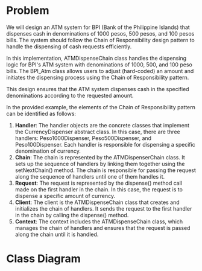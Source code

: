 # Problem

We will design an ATM system for BPI (Bank of the Philippine Islands) that dispenses cash in denominations of 1000 pesos, 500 pesos, and 100 pesos bills. The system should follow the Chain of Responsibility design pattern to handle the dispensing of cash requests efficiently.

In this implementation, ATMDispenseChain class handles the dispensing logic for BPI's ATM system with denominations of 1000, 500, and 100 peso bills. The BPI_Atm class allows users to adjust (hard-coded) an amount and initiates the dispensing process using the Chain of Responsibility pattern.

This design ensures that the ATM system dispenses cash in the specified denominations according to the requested amount.

In the provided example, the elements of the Chain of Responsibility pattern can be identified as follows:

1. __Handler__: The handler objects are the concrete classes that implement the CurrencyDispenser abstract class. In this case, there are three handlers: Peso1000Dispenser, Peso500Dispenser, and Peso100Dispenser. Each handler is responsible for dispensing a specific denomination of currency.
2. __Chain__: The chain is represented by the ATMDispenserChain class. It sets up the sequence of handlers by linking them together using the setNextChain() method. The chain is responsible for passing the request along the sequence of handlers until one of them handles it.
3. __Request__: The request is represented by the dispense() method call made on the first handler in the chain. In this case, the request is to dispense a specific amount of currency.
4. __Client__: The client is the ATMDispenseChain class that creates and initializes the chain of handlers. It sends the request to the first handler in the chain by calling the dispense() method.
5. __Context__: The context includes the ATMDispenseChain class, which manages the chain of handlers and ensures that the request is passed along the chain until it is handled.
# Class Diagram
